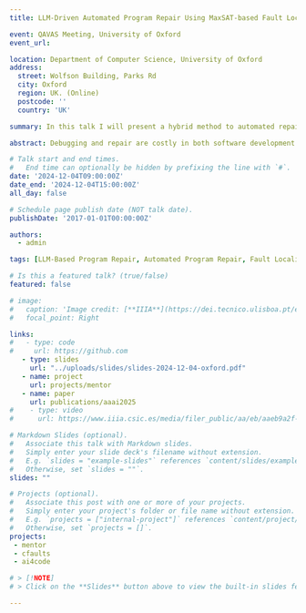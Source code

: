 ```yaml
---
title: LLM-Driven Automated Program Repair Using MaxSAT-based Fault Localization

event: QAVAS Meeting, University of Oxford
event_url: 

location: Department of Computer Science, University of Oxford
address:
  street: Wolfson Building, Parks Rd
  city: Oxford
  region: UK. (Online)
  postcode: ''
  country: 'UK'

summary: In this talk I will present a hybrid method to automated repair of C code, using Maximum Satisfiability (MaxSAT)-based fault localization, CFaults, to localize bugs and LLMs to replace the faulty code via a counterexample-guided loop.

abstract: Debugging and repair are costly in both software development and programming education. In this talk I will present two approaches that combine formal methods with large language models (LLMs) to improve accuracy and scalability. First, we introduce CFaults, a MaxSAT-based fault localization tool for C programs that ensures consistent, subset-minimal diagnoses across multiple failing tests. It outperforms existing tools like BugAssist and SNIPER in speed and precision. Second, we apply a hybrid method to automated repair of C code, using MaxSAT, CFaults, to localize bugs and LLMs to replace the faulty code via a counterexample-guided loop. This approach produces more targeted and effective repairs than existing symbolic or LLM-only methods, improving outcomes across over 1,400 incorrect student submissions. Together, these methods show how combining formal reasoning with generative models enables more efficient and precise debugging and repair.

# Talk start and end times.
#   End time can optionally be hidden by prefixing the line with `#`.
date: '2024-12-04T09:00:00Z'
date_end: '2024-12-04T15:00:00Z'
all_day: false

# Schedule page publish date (NOT talk date).
publishDate: '2017-01-01T00:00:00Z'

authors:
  - admin

tags: [LLM-Based Program Repair, Automated Program Repair, Fault Localisation, Maximum Satisfiability, Large Language Models, Model-Based Diagnosis, AI4SE]

# Is this a featured talk? (true/false)
featured: false

# image:
#   caption: 'Image credit: [**IIIA**](https://dei.tecnico.ulisboa.pt/en/events/dei-wed/wednesdaysdei-talks-10-09-2025)'
#   focal_point: Right

links:
#   - type: code
#     url: https://github.com
   - type: slides
     url: "../uploads/slides/slides-2024-12-04-oxford.pdf"
   - name: project
     url: projects/mentor     
   - name: paper
     url: publications/aaai2025     
#    - type: video
#      url: https://www.iiia.csic.es/media/filer_public/aa/eb/aaeb9a2f-e77c-40c9-92d5-2c870da1de59/250623-seminari-pedroorvalho.mp4

# Markdown Slides (optional).
#   Associate this talk with Markdown slides.
#   Simply enter your slide deck's filename without extension.
#   E.g. `slides = "example-slides"` references `content/slides/example-slides.md`.
#   Otherwise, set `slides = ""`.
slides: ""

# Projects (optional).
#   Associate this post with one or more of your projects.
#   Simply enter your project's folder or file name without extension.
#   E.g. `projects = ["internal-project"]` references `content/project/deep-learning/index.md`.
#   Otherwise, set `projects = []`.
projects:
 - mentor
 - cfaults
 - ai4code

# > [!NOTE]
# > Click on the **Slides** button above to view the built-in slides feature.

---
```



